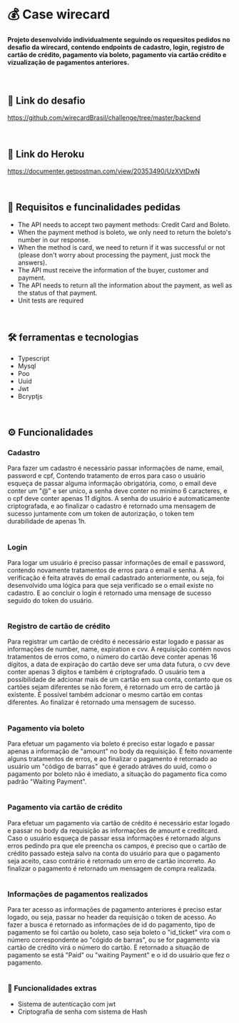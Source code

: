 # 💰 Case wirecard

<h4> Projeto desenvolvido individualmente seguindo os requesitos pedidos no desafio da wirecard, contendo endpoints de cadastro, login, registro de cartão de crédito, pagamento via boleto, pagamento via cartão crédito e vizualização de pagamentos anteriores. </h4>

<br/>

## 🔗 Link do desafio

https://github.com/wirecardBrasil/challenge/tree/master/backend

<br/>

## 📌 Link do Heroku

https://documenter.getpostman.com/view/20353490/UzXVtDwN

<br/>  

## 🔰 Requisitos e funcinalidades pedidas

* The API needs to accept two payment methods: Credit Card and Boleto.
* When the payment method is boleto, we only need to return the boleto's number in our response.
* When the method is card, we need to return if it was successful or not (please don't worry about processing the payment, just mock the answers).
* The API must receive the information of the buyer, customer and payment.
* The API needs to return all the information about the payment, as well as the status of that payment.
* Unit tests are required

<br/>

## 🛠 ferramentas e tecnologias

* Typescript
* Mysql
* Poo
* Uuid
* Jwt
* Bcryptjs

<br/>

## ⚙️ Funcionalidades

### Cadastro

Para fazer um cadastro é necessário passar informações de name, email, password e cpf, Contendo tratamento de erros para caso o usuário esqueça de passar alguma informação obrigatória, como, o email deve conter um "@" e ser unico, a senha deve conter no minímo 6 caracteres, e o cpf deve conter apenas 11 dígitos. A senha do usuário é automaticamente criptografada, e ao finalizar o cadastro é retornado uma mensagem de sucesso juntamente com um token de autorização, o token tem durabilidade de apenas 1h.

#

### Login

Para logar um usuário é preciso passar informações de email e password, contendo novamente tratamentos de erros para o email e senha. A verificação é feita através do email cadastrado anteriormente, ou seja, foi desenvolvido uma lógica para que seja verificado se o email existe no cadastro. E ao concluir o login é retornado uma mensage de sucesso seguido do token do usuário.

#

### Registro de cartão de crédito

Para registrar um cartão de crédito é necessário estar logado e passar as informações de number, name, expiration e cvv. A requisição contém novos tratamentos de erros como, o número do cartão deve conter apenas 16 dígitos, a data de expiração do cartão deve ser uma data futura, o cvv deve conter apenas 3 dígitos e também é criptografado. O usuário tem a possibilidade de adcionar mais de um cartão em sua conta, contanto que os cartões sejam diferentes se não forem, é retornado um erro de cartão já existente. É possível também adcionar o mesmo cartão em contas diferentes. Ao finalizar é retornado uma mensagem de sucesso.

# 

### Pagamento via boleto

Para efetuar um pagamento via boleto é preciso estar logado e passar apenas a informação de "amount" no body da requisição. É feito novamente alguns tratamentos de erros, e ao finalizar o pagamento é retornado ao usuário um "código de barras" que é gerado atráves do uuid, como o pagamento por boleto não é imediato, a situação do pagamento fica como padrão "Waiting Payment".

#

### Pagamento via cartão de crédito

Para efetuar um pagamento via cartão de crédito é necessário estar logado e passar no body da requisição as informações de amount e creditcard. Caso o usuário esqueça de passar essa informações é retornado alguns erros pedindo pra que ele preencha os campos, é preciso que o cartão de crédito passado esteja salvo na conta do usuário para que o pagamento seja aceito, caso contrário é retornado um erro de cartão incorreto. Ao finalizar o pagamento é retornado um mensagem de compra realizada.

#

### Informações de pagamentos realizados

Para ter acesso as informações de pagamento anteriores é preciso estar logado, ou seja, passar no header da requisição o token de acesso. Ao fazer a busca é retornado as informações de id do pagamento, tipo de pagamento se foi cartão ou boleto, caso seja boleto o "id_ticket" vira com o número correspondente ao "cógido de barras", ou se for pagamento via cartão de crédito virá o número do cartão. É retornado a situação de pagamento se está "Paid" ou "waiting Payment" e o id do usuário que fez o pagamento.

#

### 💎 Funcionalidades extras

* Sistema de autenticação com jwt
* Criptografia de senha com sistema de Hash
